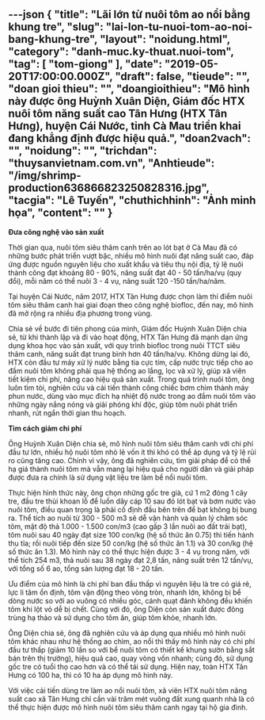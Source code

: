 ---json
{
    "title": "Lãi lớn từ nuôi tôm ao nổi bằng khung tre",
    "slug": "lai-lon-tu-nuoi-tom-ao-noi-bang-khung-tre",
    "layout": "noidung.html",
    "category": "danh-muc.ky-thuat.nuoi-tom",
    "tag": [
        "tom-giong"
    ],
    "date": "2019-05-20T17:00:00.000Z",
    "draft": false,
    "tieude": "",
    "doan gioi thieu": "",
    "doangioithieu": "Mô hình này được ông Huỳnh Xuân Diện, Giám đốc HTX nuôi tôm năng suất cao Tân Hưng (HTX Tân Hưng), huyện Cái Nước, tỉnh Cà Mau triển khai đang khẳng định được hiệu quả.",
    "doan2vach": "",
    "noidung": "",
    "trichdan": "thuysanvietnam.com.vn",
    "Anhtieude": "/img/shrimp-production636866823250828316.jpg",
    "tacgia": "Lê Tuyến",
    "chuthichhinh": "Ảnh minh họa",
    "__content__": ""
}
---
<p><strong>Đưa c&ocirc;ng nghệ v&agrave;o sản xuất</strong></p>

<p>Thời gian qua, nu&ocirc;i t&ocirc;m si&ecirc;u th&acirc;m canh tr&ecirc;n ao l&oacute;t bạt ở C&agrave; Mau đ&atilde; c&oacute; những bước ph&aacute;t triển vượt bậc, nhiều m&ocirc; h&igrave;nh nu&ocirc;i đạt năng suất cao, đ&aacute;p ứng được nguồn nguy&ecirc;n liệu cho xuất khẩu v&agrave; ti&ecirc;u thụ nội địa, tỷ lệ nu&ocirc;i th&agrave;nh c&ocirc;ng đạt khoảng 80 - 90%, năng suất đạt 40 - 50 tấn/ha/vụ (quy đổi), mỗi năm c&oacute; thể nu&ocirc;i 3 - 4 vụ, năng suất 120 -150 tấn/ha/năm.</p>

<p>Tại huyện C&aacute;i Nước, năm 2017, HTX T&acirc;n Hưng được chọn l&agrave;m th&iacute; điểm nu&ocirc;i t&ocirc;m si&ecirc;u th&acirc;m canh hai giai đoạn theo c&ocirc;ng nghệ biofloc, đến nay, m&ocirc; h&igrave;nh đ&atilde; mở rộng ra nhiều địa phương trong v&ugrave;ng.</p>

<p>Chia sẻ về bước đi ti&ecirc;n phong của m&igrave;nh, Gi&aacute;m đốc Huỳnh Xu&acirc;n Diện chia sẻ, từ khi th&agrave;nh lập v&agrave; đi v&agrave;o hoạt động, HTX T&acirc;n Hưng đ&atilde; mạnh dạn ứng dụng khoa học v&agrave;o sản xuất, với quy tr&igrave;nh biofloc trong nu&ocirc;i TTCT si&ecirc;u th&acirc;m canh, năng suất đạt trung b&igrave;nh hơn 40 tấn/ha/vụ. Kh&ocirc;ng dừng lại đ&oacute;, HTX c&ograve;n đầu tư m&aacute;y xử l&yacute; nước bằng tia cực t&iacute;m, cấp nước trực tiếp cho ao đầm nu&ocirc;i t&ocirc;m kh&ocirc;ng phải qua hệ thống ao lắng, lọc v&agrave; xử l&yacute;, gi&uacute;p x&atilde; vi&ecirc;n tiết kiệm chi ph&iacute;, n&acirc;ng cao hiệu quả sản xuất. Trong qu&aacute; tr&igrave;nh nu&ocirc;i t&ocirc;m, &ocirc;ng lu&ocirc;n t&igrave;m t&ograve;i, nghi&ecirc;n cứu v&agrave; cải tiến th&agrave;nh c&ocirc;ng chiếc bơm ch&igrave;m th&agrave;nh m&aacute;y phun nước, d&ugrave;ng v&agrave;o mục đ&iacute;ch hạ nhiệt độ nước trong ao đầm nu&ocirc;i t&ocirc;m v&agrave;o những ng&agrave;y nắng n&oacute;ng v&agrave; giải ph&oacute;ng kh&iacute; độc, gi&uacute;p t&ocirc;m nu&ocirc;i ph&aacute;t triển nhanh, r&uacute;t ngắn thời gian thu hoạch.&nbsp;</p>

<p><strong>T&igrave;m c&aacute;ch giảm chi ph&iacute;</strong></p>

<p>&Ocirc;ng Huỳnh Xu&acirc;n Diện chia sẻ, m&ocirc; h&igrave;nh nu&ocirc;i t&ocirc;m si&ecirc;u th&acirc;m canh với chi ph&iacute; đầu tư lớn, nhiều hộ nu&ocirc;i t&ocirc;m nhỏ lẻ vốn &iacute;t th&igrave; kh&oacute; c&oacute; thể &aacute;p dụng v&agrave; tỷ lệ rủi ro cũng tăng cao. Ch&iacute;nh v&igrave; vậy, &ocirc;ng đ&atilde; nghi&ecirc;n cứu, t&igrave;m giải ph&aacute;p để c&oacute; thể hạ gi&aacute; th&agrave;nh nu&ocirc;i t&ocirc;m m&agrave; vẫn mang lại hiệu quả cho người d&acirc;n v&agrave; giải ph&aacute;p được đưa ra ch&iacute;nh l&agrave; sử dụng vật liệu tre l&agrave;m bể nổi nu&ocirc;i t&ocirc;m.</p>

<p>Thực hiện h&igrave;nh thức n&agrave;y, &ocirc;ng chọn những gốc tre gi&agrave;, cứ 1 m2 đ&oacute;ng 1 c&acirc;y tre, đầu tre th&ugrave;i khoan lỗ để luồn d&acirc;y c&aacute;p 10 sau đ&oacute; l&oacute;t bạt v&agrave; bơm nước v&agrave;o nu&ocirc;i t&ocirc;m, điều quan trọng l&agrave; phải cố định đầu b&ecirc;n tr&ecirc;n để bạt kh&ocirc;ng bị bung ra. Thể t&iacute;ch ao nu&ocirc;i từ 300 - 500 m3 sẽ dễ vận h&agrave;nh v&agrave; quản l&yacute; chăm s&oacute;c t&ocirc;m, mật độ thả 1.000 - 1.500 con/m3 (cao gấp 3 lần nu&ocirc;i ao đất trải bạt), t&ocirc;m nu&ocirc;i sau 40 ng&agrave;y đạt size 100 con/kg (hệ số thức ăn 0.75) th&igrave; tiến h&agrave;nh thu tỉa; rồi nu&ocirc;i tiếp đến size 50 con/kg (hệ số thức ăn 1.1) v&agrave; 30 con/kg (hệ số thức ăn 1.3). M&ocirc; h&igrave;nh n&agrave;y c&oacute; thể thực hiện được 3 - 4 vụ trong năm, với thể t&iacute;ch 254 m3, thả nu&ocirc;i sau 38 ng&agrave;y đạt 2,8 tấn, năng suất tr&ecirc;n 12 tấn/vụ, với tổng số 6 ao, tổng sản lượng đạt 18 - 20 tấn.</p>

<p>Ưu điểm của m&ocirc; h&igrave;nh l&agrave; chi ph&iacute; ban đầu thấp v&igrave; nguy&ecirc;n liệu l&agrave; tre c&oacute; gi&aacute; rẻ, lực li t&acirc;m ổn định, t&ocirc;m vận động theo v&ograve;ng tr&ograve;n, nhanh lớn, kh&ocirc;ng bị bể d&ograve;ng nước so với ao vu&ocirc;ng c&oacute; nhiều g&oacute;c, c&aacute;nh quạt đ&aacute;nh kh&ocirc;ng đều khiến t&ocirc;m khi lột vỏ dễ bị chết. C&ugrave;ng với đ&oacute;, &ocirc;ng Diện c&ograve;n sản xuất được đ&ocirc;ng tr&ugrave;ng hạ thảo v&agrave; sử dụng cho t&ocirc;m ăn, gi&uacute;p t&ocirc;m khỏe, nhanh lớn.</p>

<p>&Ocirc;ng Diện chia sẻ, &ocirc;ng đ&atilde; nghi&ecirc;n cứu v&agrave; &aacute;p dụng qua nhiều m&ocirc; h&igrave;nh nu&ocirc;i t&ocirc;m kh&aacute;c nhau như hệ thống ao ch&igrave;m, ao nổi th&igrave; thấy m&ocirc; h&igrave;nh n&agrave;y c&oacute; chi ph&iacute; đầu tư thấp (giảm 10 lần so với bể nu&ocirc;i t&ocirc;m c&oacute; thiết kế khung sườn bằng sắt b&aacute;n tr&ecirc;n thị trường), hiệu quả cao, quay v&ograve;ng vốn nhanh; c&ugrave;ng đ&oacute;, sử dụng gốc tre c&oacute; tuổi thọ cao hơn v&agrave; c&oacute; thể t&aacute;i sử dụng. Hiện nay, to&agrave;n HTX T&acirc;n Hưng c&oacute; 100 ha, th&igrave; c&oacute; 10 ha &aacute;p dụng m&ocirc; h&igrave;nh n&agrave;y.</p>

<p>Với việc cải tiến d&ugrave;ng tre l&agrave;m ao nổi nu&ocirc;i t&ocirc;m, x&atilde; vi&ecirc;n HTX nu&ocirc;i t&ocirc;m năng suất cao x&atilde; T&acirc;n Hưng chỉ cần v&agrave;i trăm m&eacute;t vu&ocirc;ng đất xung quanh nh&agrave; l&agrave; c&oacute; thể thực hiện được m&ocirc; h&igrave;nh nu&ocirc;i t&ocirc;m si&ecirc;u th&acirc;m canh ngay tại hộ gia đ&igrave;nh.</p>

